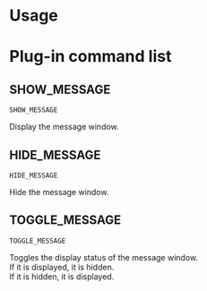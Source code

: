 Usage
=====

Plug-in command list
====================

SHOW_MESSAGE
------------

    SHOW_MESSAGE

Display the message window.


HIDE_MESSAGE
------------

    HIDE_MESSAGE

Hide the message window.


TOGGLE_MESSAGE
--------------

    TOGGLE_MESSAGE

Toggles the display status of the message window.  
If it is displayed, it is hidden.  
If it is hidden, it is displayed.
